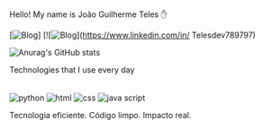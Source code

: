 
Hello! My name is João Guilherme Teles ✋

[![Blog](https://img.shields.io/badge/Instagram-E4405F?style=for-the-badge&logo=instagram&logoColor=white/)]                                                                                                        [![![Blog](https://img.shields.io/badge/LinkedIn-0077B5?style=for-the-badge&logo=linkedin&logoColor=white/)](https://www.linkedin.com/in/ Telesdev789797)

![Anurag's GitHub stats](https://github-readme-stats.vercel.app/api?username=anuraghazra&show_icons=true&theme=dracula)


Technologies that I use every day

<div sytle="display:inline block"><br/>
<img align="center" alt="python"scr="https://img.shields.io/badge/Python-3776AB?style=for-the-badge&logo=python&logoColor=white"/>
<img align="center" alt="html"scr="https://img.shields.io/badge/HTML-239120?style=for-the-badge&logo=html5&logoColor=white"/>
<img align="center" alt="css"scr="https://img.shields.io/badge/CSS3-1572B6?style=for-the-badge&logo=css3&logoColor=white"/>
<img align="center" alt="java script"scr="https://img.shields.io/badge/JavaScript-323330?style=for-the-badge&logo=javascript&logoColor=F7DF1E"/></div>

Tecnologia eficiente. Código limpo. Impacto real.

